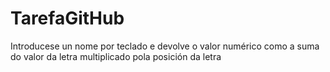 # TarefaGitHub
Introducese un nome por teclado e devolve o valor numérico como a suma do valor da letra multiplicado pola posición da letra
